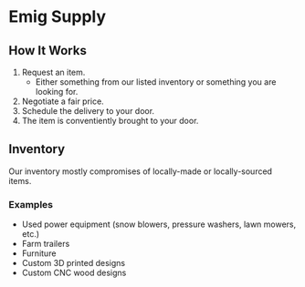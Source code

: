 # Emig Supply

## How It Works

1. Request an item.
	- Either something from our listed inventory or something you are looking for.
1. Negotiate a fair price.
1. Schedule the delivery to your door.
1. The item is conventiently brought to your door.


## Inventory

Our inventory mostly compromises of locally-made or locally-sourced items.

### Examples
- Used power equipment (snow blowers, pressure washers, lawn mowers, etc.)
- Farm trailers
- Furniture
- Custom 3D printed designs
- Custom CNC wood designs



